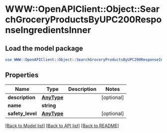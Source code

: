 # WWW::OpenAPIClient::Object::SearchGroceryProductsByUPC200ResponseIngredientsInner

## Load the model package
```perl
use WWW::OpenAPIClient::Object::SearchGroceryProductsByUPC200ResponseIngredientsInner;
```

## Properties
Name | Type | Description | Notes
------------ | ------------- | ------------- | -------------
**description** | [**AnyType**](.md) |  | [optional] 
**name** | **string** |  | 
**safety_level** | [**AnyType**](.md) |  | [optional] 

[[Back to Model list]](../README.md#documentation-for-models) [[Back to API list]](../README.md#documentation-for-api-endpoints) [[Back to README]](../README.md)


